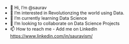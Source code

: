 - 👋 Hi, I’m @saurav
- 👀 I’m interested in Revolutionzing the world using Data.
- 🌱 I’m currently learning Data Science
- 💞️ I’m looking to collaborate on Data Science Projects
- 📫 How to reach me - Add me on LinkedIn https://www.linkedin.com/in/sauravism/

<!---
sauravism/sauravism is a ✨ special ✨ repository because its `README.md` (this file) appears on your GitHub profile.
You can click the Preview link to take a look at your changes.
--->
